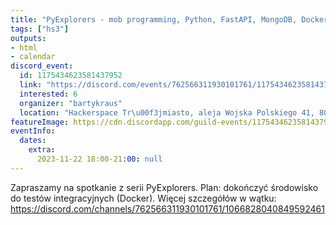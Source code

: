 ```yaml
---
title: "PyExplorers - mob programming, Python, FastAPI, MongoDB, Docker"
tags: ["hs3"]
outputs:
- html
- calendar
discord_event:
  id: 1175434623581437952
  link: "https://discord.com/events/762566311930101761/1175434623581437952"
  interested: 6
  organizer: "bartykraus"
  location: "Hackerspace Tr\u00f3jmiasto, aleja Wojska Polskiego 41, 80-268 Gda\u0144sk"
featureImage: https://cdn.discordapp.com/guild-events/1175434623581437952/0a4320fae845e4e2670fab058ed43fd3.png?size=1024
eventInfo:
  dates:
    extra:
      2023-11-22 18:00-21:00: null
---
```

Zapraszamy na spotkanie z serii PyExplorers. Plan:  dokończyć środowisko do testów integracyjnych (Docker). Więcej szczegółów w wątku: https://discord.com/channels/762566311930101761/1066828040849592461
